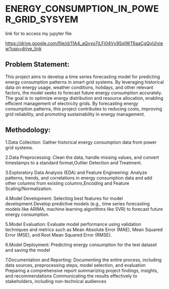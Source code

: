 # ENERGY_CONSUMPTION_IN_POWER_GRID_SYSYEM

link for to access my jupyter file

https://drive.google.com/file/d/11A4_aQyvo7jLFj04Vy9SqIWT6aaCgQyU/view?usp=drive_link

## Problem Statement:
This project aims to develop a time series forecasting model for predicting energy consumption
patterns in smart grid systems. By leveraging historical data on energy usage, weather
conditions, holidays, and other relevant factors, the model seeks to forecast future energy
consumption accurately. The goal is to optimize energy distribution and resource allocation,
enabling efficient management of electricity grids. By forecasting energy consumption patterns,
this project contributes to reducing costs, improving grid reliability, and promoting sustainability in
energy management.

## Methodology:

1.Data Collection: Gather historical energy consumption data from power grid systems.

2.Data Preprocessing: Clean the data, handle missing values, and convert timestamps to a standard format,Outlier Detection and Treatment.

3.Exploratory Data Analysis (EDA) and Feature Engineering: Analyze patterns, trends, and correlations in energy consumption data and add other columns from existing columns,Encoding and Feature Scaling/Normalization.

4.Model Development: Selecting best features for model development.Develop predictive models (e.g., time series forecasting models like ARIMA, machine learning algorithms like SVR) to forecast future energy consumption.

5.Model Evaluation: Evaluate model performance using validation techniques and metrics such as Mean Absolute Error (MAE), Mean Squared Error (MSE), and Root Mean Squared Error (RMSE).

6.Model Deployment: Predicting energy consumption for the test dataset and saving the model

7.Documentation and Reporting: Documenting the entire process, including data sources, preprocessing steps, model selection, and evaluation Preparing a comprehensive report summarizing project findings, insights, and recommendations Communicating the results effectively to stakeholders, including non-technical audiences
